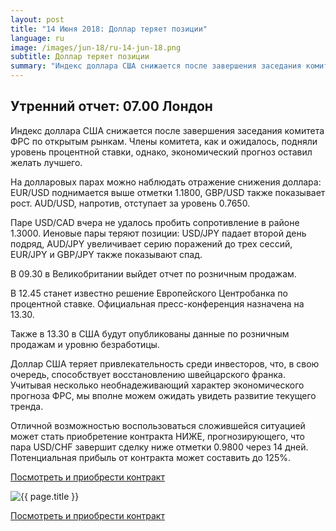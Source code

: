 ```yaml
---
layout: post
title: "14 Июня 2018: Доллар теряет позиции"
language: ru
image: /images/jun-18/ru-14-jun-18.png
subtitle: Доллар теряет позиции
summary: "Индекс доллара США снижается после завершения заседания комитета ФРС по открытым рынкам. Члены комитета, как и ожидалось, подняли уровень процентной ставки, однако, экономический прогноз оставил желать лучшего"
---
```

##  Утренний отчет: 07.00 Лондон

Индекс доллара США снижается после завершения заседания комитета ФРС по открытым рынкам. Члены комитета, как и ожидалось, подняли уровень процентной ставки, однако, экономический прогноз оставил желать лучшего.

На долларовых парах можно наблюдать отражение снижения доллара: EUR/USD поднимается выше отметки 1.1800, GBP/USD также показывает рост. AUD/USD, напротив, отступает за уровень 0.7650.

Паре USD/CAD вчера не удалось пробить сопротивление в районе 1.3000.
Иеновые пары теряют позиции: USD/JPY падает второй день подряд, AUD/JPY увеличивает серию поражений до трех сессий, EUR/JPY и GBP/JPY также показывают спад.
 
 
В 09.30 в Великобритании выйдет отчет по розничным продажам.

В 12.45 станет известно решение Европейского Центробанка по процентной ставке. Официальная пресс-конференция назначена на 13.30.

Также в 13.30 в США будут опубликованы данные по розничным продажам и уровню безработицы.
 
 
Доллар США теряет привлекательность среди инвесторов, что, в свою очередь, способствует восстановлению швейцарского франка. Учитывая несколько необнадеживающий характер экономического прогноза ФРС, мы вполне можем ожидать увидеть развитие текущего тренда.

Отличной возможностью воспользоваться сложившейся ситуацией может стать приобретение контракта НИЖЕ, прогнозирующего, что пара USD/CHF завершит сделку ниже отметки 0.9800 через 14 дней. Потенциальная прибыль от контракта может составить до 125%.

<a href="http://record.binary.com/_bivVDfg8lHux76XffYA0JmNd7ZgqdRLk/1/market=forex&underlying=frxUSDCHF&formname=higherlower&duration_amount=14&duration_units=d&amount=10&amount_type=payout&expiry_type=duration&barrier=0.9800" target="_blank">Посмотреть и приобрести контракт</a>

<img src="{{ site.url }}/images/jun-18/ru-14-jun-18.png" alt="{{ page.title }}"  title="{{ page.title }}">

<a href="%LINK%%?https://www.binary.com/d/trade.cgi?market=forex&underlying=frxUSDCHF&formname=higherlower&duration_amount=14&duration_units=d&amount=10&amount_type=payout&expiry_type=duration&barrier=0.9800" target="_blank">Посмотреть и приобрести контракт</a>
